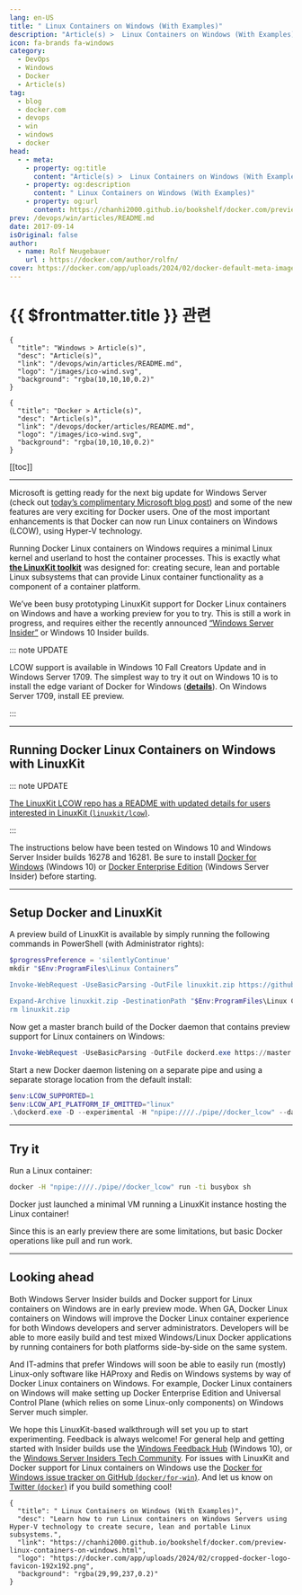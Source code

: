 ```yaml
---
lang: en-US
title: " Linux Containers on Windows (With Examples)"
description: "Article(s) >  Linux Containers on Windows (With Examples)"
icon: fa-brands fa-windows
category:
  - DevOps
  - Windows
  - Docker
  - Article(s)
tag:
  - blog
  - docker.com
  - devops
  - win
  - windows
  - docker
head:
  - - meta:
    - property: og:title
      content: "Article(s) >  Linux Containers on Windows (With Examples)"
    - property: og:description
      content: " Linux Containers on Windows (With Examples)"
    - property: og:url
      content: https://chanhi2000.github.io/bookshelf/docker.com/preview-linux-containers-on-windows.html
prev: /devops/win/articles/README.md
date: 2017-09-14
isOriginal: false
author:
  - name: Rolf Neugebauer
    url : https://docker.com/author/rolfn/
cover: https://docker.com/app/uploads/2024/02/docker-default-meta-image-1110x583.png
---
```


# {{ $frontmatter.title }} 관련

```component VPCard
{
  "title": "Windows > Article(s)",
  "desc": "Article(s)",
  "link": "/devops/win/articles/README.md",
  "logo": "/images/ico-wind.svg",
  "background": "rgba(10,10,10,0.2)"
}
```

```component VPCard
{
  "title": "Docker > Article(s)",
  "desc": "Article(s)",
  "link": "/devops/docker/articles/README.md",
  "logo": "/images/ico-wind.svg",
  "background": "rgba(10,10,10,0.2)"
}
```

[[toc]]

---

<SiteInfo
  name=" Linux Containers on Windows (With Examples)"
  desc="Learn how to run Linux containers on Windows Servers using Hyper-V technology to create secure, lean and portable Linux subsystems."
  url="https://docker.com/blog/preview-linux-containers-on-windows"
  logo="https://docker.com/app/uploads/2024/02/cropped-docker-logo-favicon-192x192.png"
  preview="https://docker.com/app/uploads/2024/02/docker-default-meta-image-1110x583.png"/>

Microsoft is getting ready for the next big update for Windows Server (check out [<VPIcon icon="fa-brands fa-microsoft"/>today’s complimentary Microsoft blog post](https://blogs.technet.microsoft.com/windowsserver/2017/09/13/sneak-peek-3-windows-server-version-1709-for-developers/)) and some of the new features are very exciting for Docker users. One of the most important enhancements is that Docker can now run Linux containers on Windows (LCOW), using Hyper-V technology.

Running Docker Linux containers on Windows requires a minimal Linux kernel and userland to host the container processes. This is exactly what [**the LinuxKit toolkit**](/docker.com/introducing-linuxkit-container-os-toolkit.md) was designed for: creating secure, lean and portable Linux subsystems that can provide Linux container functionality as a component of a container platform.

We’ve been busy prototyping LinuxKit support for Docker Linux containers on Windows and have a working preview for you to try. This is still a work in progress, and requires either the recently announced [<VPIcon icon="fa-brands fa-windows"/>“Windows Server Insider”](https://blogs.windows.com/windowsexperience/2017/07/13/announcing-windows-server-insider-preview-build-16237) or Windows 10 Insider builds.

::: note UPDATE

LCOW support is available in Windows 10 Fall Creators Update and in Windows Server 1709. The simplest way to try it out on Windows 10 is to install the edge variant of Docker for Windows ([**details**](/docker.com/docker-for-windows-17-11.md)). On Windows Server 1709, install EE preview.

:::

---

## Running Docker Linux Containers on Windows with LinuxKit

::: note UPDATE

[The LinuxKit LCOW repo has a README with updated details for users interested in LinuxKit (<VPIcon icon="iconfont icon-github"/>`linuxkit/lcow`)](https://github.com/linuxkit/lcow).

<SiteInfo
  name="linuxkit/lcow"
  desc="Linux containers on Windows built with LinuxKit."
  url="https://github.com/linuxkit/lcow/"
  logo="https://github.githubassets.com/favicons/favicon-dark.svg"
  preview="https://opengraph.githubassets.com/a212ca10d34f59f5ac0c67ee2cfcaf69dca26061ebec808dc9a78388a1dc8391/linuxkit/lcow"/>

:::

The instructions below have been tested on Windows 10 and Windows Server Insider builds 16278 and 16281. Be sure to install [<VPIcon icon="fa-brands fa-docker"/>Docker for Windows](https://docs.docker.com/docker-for-windows/install/) (Windows 10) or [<VPIcon icon="fa-brands fa-docker"/>Docker Enterprise Edition](https://docs.docker.com/engine/installation/windows/docker-ee/) (Windows Server Insider) before starting.

---

## Setup Docker and LinuxKit

A preview build of LinuxKit is available by simply running the following commands in PowerShell (with Administrator rights):

```powershell
$progressPreference = 'silentlyContinue'
mkdir "$Env:ProgramFiles\Linux Containers”

Invoke-WebRequest -UseBasicParsing -OutFile linuxkit.zip https://github.com/friism/linuxkit/releases/download/preview-1/linuxkit.zip

Expand-Archive linuxkit.zip -DestinationPath "$Env:ProgramFiles\Linux Containers."
rm linuxkit.zip
```

Now get a master branch build of the Docker daemon that contains preview support for Linux containers on Windows:

```powershell
Invoke-WebRequest -UseBasicParsing -OutFile dockerd.exe https://master.dockerproject.org/windows/x86_64/dockerd.exe
```

Start a new Docker daemon listening on a separate pipe and using a separate storage location from the default install:

```powershell
$env:LCOW_SUPPORTED=1
$env:LCOW_API_PLATFORM_IF_OMITTED="linux"
.\dockerd.exe -D --experimental -H "npipe:////./pipe//docker_lcow" --data-root c:\lcow
```

---

## Try it

Run a Linux container:

```sh
docker -H "npipe:////./pipe//docker_lcow" run -ti busybox sh
```

Docker just launched a minimal VM running a LinuxKit instance hosting the Linux container!

Since this is an early preview there are some limitations, but basic Docker operations like pull and run work.

---

## Looking ahead

Both Windows Server Insider builds and Docker support for Linux containers on Windows are in early preview mode. When GA, Docker Linux containers on Windows will improve the Docker Linux container experience for both Windows developers and server administrators. Developers will be able to more easily build and test mixed Windows/Linux Docker applications by running containers for both platforms side-by-side on the same system.

And IT-admins that prefer Windows will soon be able to easily run (mostly) Linux-only software like HAProxy and Redis on Windows systems by way of Docker Linux containers on Windows. For example, Docker Linux containers on Windows will make setting up Docker Enterprise Edition and Universal Control Plane (which relies on some Linux-only components) on Windows Server much simpler.

We hope this LinuxKit-based walkthrough will set you up to start experimenting. Feedback is always welcome! For general help and getting started with Insider builds use the [<VPIcon icon="fa-brands fa-microsoft"/>Windows Feedback Hub](https://microsoft.com/en-us/store/p/feedback-hub/9nblggh4r32n) (Windows 10), or the [<VPIcon icon="fa-brands fa-microsoft"/>Windows Server Insiders Tech Community](https://techcommunity.microsoft.com/t5/Windows-Server-Insiders/bd-p/WindowsServerInsiders). For issues with LinuxKit and Docker support for Linux containers on Windows use the [Docker for Windows issue tracker on GitHub (<VPIcon icon="iconfont icon-github"/>`docker/for-win`)](https://github.com/docker/for-win). And let us know on [Twitter (<VPIcon icon="fa-brands fa-x-twitter"/>`docker`)](https://twitter.com/docker) if you build something cool!

<!-- TODO: add ARTICLE CARD -->
```component VPCard
{
  "title": " Linux Containers on Windows (With Examples)",
  "desc": "Learn how to run Linux containers on Windows Servers using Hyper-V technology to create secure, lean and portable Linux subsystems.",
  "link": "https://chanhi2000.github.io/bookshelf/docker.com/preview-linux-containers-on-windows.html",
  "logo": "https://docker.com/app/uploads/2024/02/cropped-docker-logo-favicon-192x192.png",
  "background": "rgba(29,99,237,0.2)"
}
```
